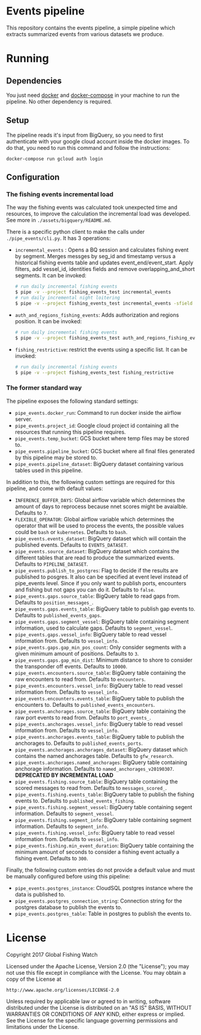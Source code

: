 # Events pipeline

This repository contains the events pipeline, a simple pipeline which extracts summarized events from various datasets we produce.

# Running

## Dependencies

You just need [docker](https://www.docker.com/) and [docker-compose](https://docs.docker.com/compose/) in your machine to run the pipeline. No other dependency is required.

## Setup

The pipeline reads it's input from BigQuery, so you need to first authenticate with your google cloud account inside the docker images. To do that, you need to run this command and follow the instructions:

```
docker-compose run gcloud auth login
```

## Configuration

### The fishing events incremental load

The way the fishing events was calculated took unexpected time and resources, to improve the calculation the incremental load was developed. See more in `./assets/bigquery/README.md`.

There is a specific python client to make the calls under `./pipe_events/cli.py`.
It has 3 operations:
* `incremental_events` : Opens a BQ session and calculates fishing event by segment. Merges messges by seg_id and timestamp versus a historical fishing events table and updates event_end/event_start. Apply filters, add vessel_id, identities fields and remove overlapping_and_short segments.
    It can be invoked:
    ```bash
    # run daily incremental fishing events
    $ pipe -v --project fishing_events_test incremental_events
    # run daily incremental night loitering
    $ pipe -v --project fishing_events_test incremental_events -sfield night_loitering -dest_tbl_prefix incremental_night_loitering_events
    ```

* `auth_and_regions_fishing_events`: Adds authorization and regions position.
    It can be invoked:
    ```bash
    # run daily incremental fishing events
    $ pipe -v --project fishing_events_test auth_and_regions_fishing_events
    ```

* `fishing_restrictive`: restrict the events using a specific list.
    It can be invoked:
    ```bash
    # run daily incremental fishing events
    $ pipe -v --project fishing_events_test fishing_restrictive
    ```

### The former standard way

The pipeline exposes the following standard settings:

* `pipe_events.docker_run`: Command to run docker inside the airflow server.
* `pipe_events.project_id`: Google cloud project id containing all the resources that running this pipeline requires.
* `pipe_events.temp_bucket`: GCS bucket where temp files may be stored to.
* `pipe_events.pipeline_bucket`: GCS bucket where all final files generated by this pipeline may be stored to.
* `pipe_events.pipeline_dataset`: BigQuery dataset containing various tables used in this pipeline.

In addition to this, the following custom settings are required for this pipeline, and come with default values:

* `INFERENCE_BUFFER_DAYS`: Global airflow variable which determines the amount of days to reprocess because nnet scores might be avaialble. Defaults to `7`.
* `FLEXIBLE_OPERATOR`: Global airflow variable which determines the operator that will be used to process the events, the possible values could be `bash` or `kubernetes`. Defaults to `bash`.
* `pipe_events.events_dataset`: BigQuery dataset which will contain the published events. Defaults to `EVENTS_DATASET`.
* `pipe_events.source_dataset`: BigQuery dataset which contains the different tables that are read to produce the summarized events. Defaults to `PIPELINE_DATASET`.
* `pipe_events.publish_to_postgres`: Flag to decide if the results are published to posgres. It also can be specified at event level instead of pipe_events level. Since if you only want to publish ports, encounters and fishing but not gaps you can do it. Defaults to `false`.
* `pipe_events.gaps.source_table`: BigQuery table to read gaps from. Defaults to `position_messages_`.
* `pipe_events.gaps.events_table`: BigQuery table to publish gap events to. Defaults to `published_events_gaps`.
* `pipe_events.gaps.segment_vessel`: BigQuery table containing segment information, used to calculate gaps. Defaults to `segment_vessel`.
* `pipe_events.gaps.vessel_info`: BigQuery table to read vessel information from. Defaults to `vessel_info`.
* `pipe_events.gaps.gap_min_pos_count`: Only consider segments with a given minimum amount of positions. Defaults to `3`.
* `pipe_events.gaps.gap_min_dist`: Minimum distance to shore to consider the transponder off events. Defaults to `10000`.
* `pipe_events.encounters.source_table`: BigQuery table containing the raw encounters to read from. Defaults to `encounters`.
* `pipe_events.encounters.vessel_info`: BigQuery table to read vessel information from. Defaults to `vessel_info`.
* `pipe_events.encounters.events_table`: BigQuery table to publish the encounters to. Defaults to `published_events_encounters`.
* `pipe_events.anchorages.source_table`: BigQuery table containing the raw port events to read from. Defaults to `port_events_`.
* `pipe_events.anchorages.vessel_info`: BigQuery table to read vessel information from. Defaults to `vessel_info`.
* `pipe_events.anchorages.events_table`: BigQuery table to publish the anchorages to. Defaults to `published_events_ports`.
* `pipe_events.anchorages.anchorages_dataset`: BigQuery dataset which contains the named anchorages table. Defaults to `gfw_research`.
* `pipe_events.anchorages.named_anchorages`: BigQuery table containing anchorage information. Defaults to `named_anchorages_v20190307`.
    **DEPRECATED BY INCREMENTAL LOAD**
* `pipe_events.fishing.source_table`: BigQuery table containing the scored messages to read from. Defaults to `messages_scored_`.
* `pipe_events.fishing.events_table`: BigQuery table to publish the fishing events to. Defaults to `published_events_fishing`.
* `pipe_events.fishing.segment_vessel`: BigQuery table containing segent information. Defaults to `segment_vessel`.
* `pipe_events.fishing.segment_info`: BigQuery table containing segment information. Defaults to `segment_info`.
* `pipe_events.fishing.vessel_info`: BigQuery table to read vessel information from. Defaults to `vessel_info`.
* `pipe_events.fishing.min_event_duration`: BigQuery table containing the minimum amount of seconds to consider a fishing event actually a fishing event. Defaults to `300`.

Finally, the following custom entries do not provide a default value and must be manually configured before using this pipeline:

* `pipe_events.postgres_instance`: CloudSQL postgres instance where the data is published to.
* `pipe_events.postgres_connection_string`: Connection string for the postgres database to publish the events to.
* `pipe_events.postgres_table`: Table in postgres to publish the events to.

# License

Copyright 2017 Global Fishing Watch

Licensed under the Apache License, Version 2.0 (the "License");
you may not use this file except in compliance with the License.
You may obtain a copy of the License at

    http://www.apache.org/licenses/LICENSE-2.0

Unless required by applicable law or agreed to in writing, software
distributed under the License is distributed on an "AS IS" BASIS,
WITHOUT WARRANTIES OR CONDITIONS OF ANY KIND, either express or implied.
See the License for the specific language governing permissions and
limitations under the License.
